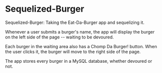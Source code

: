 # Sequelized-Burger
Sequelized-Burger: Taking the Eat-Da-Burger app and sequelizing it.

Whenever a user submits a burger's name, the app will display the burger on the left side of the page -- waiting to be devoured.

Each burger in the waiting area also has a Chomp Da Burger! button. When the user clicks it, the burger will move to the right side of the page.

The app stores every burger in a MySQL database, whether devoured or not.
